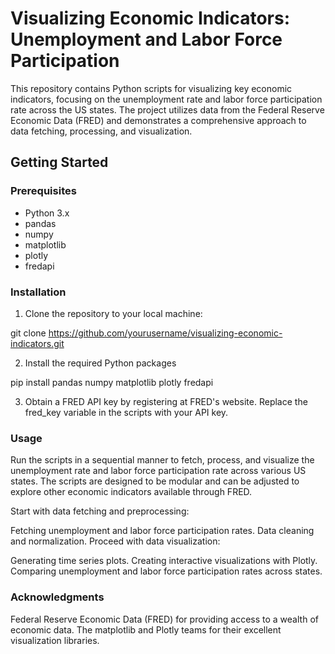 # Visualizing Economic Indicators: Unemployment and Labor Force Participation

This repository contains Python scripts for visualizing key economic indicators, focusing on the unemployment rate and labor force participation rate across the US states. The project utilizes data from the Federal Reserve Economic Data (FRED) and demonstrates a comprehensive approach to data fetching, processing, and visualization.

## Getting Started

### Prerequisites

- Python 3.x
- pandas
- numpy
- matplotlib
- plotly
- fredapi

### Installation

1. Clone the repository to your local machine:

git clone https://github.com/yourusername/visualizing-economic-indicators.git

2. Install the required Python packages

pip install pandas numpy matplotlib plotly fredapi

3. Obtain a FRED API key by registering at FRED's website. Replace the fred_key variable in the scripts with your API key.


### Usage

Run the scripts in a sequential manner to fetch, process, and visualize the unemployment rate and labor force participation rate across various US states. The scripts are designed to be modular and can be adjusted to explore other economic indicators available through FRED.

Start with data fetching and preprocessing:

Fetching unemployment and labor force participation rates.
Data cleaning and normalization.
Proceed with data visualization:

Generating time series plots.
Creating interactive visualizations with Plotly.
Comparing unemployment and labor force participation rates across states.


### Acknowledgments

Federal Reserve Economic Data (FRED) for providing access to a wealth of economic data.
The matplotlib and Plotly teams for their excellent visualization libraries.
